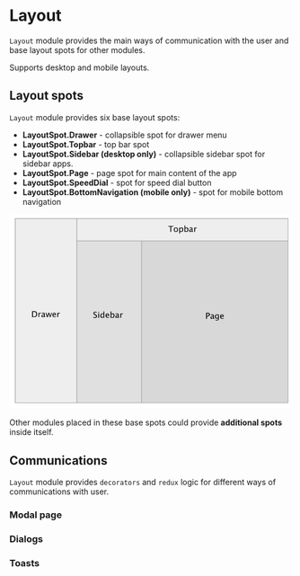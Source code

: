 # Layout

`Layout` module provides the main ways of communication with the user and base layout spots for other modules.

Supports desktop and mobile layouts.

## Layout spots

`Layout` module provides six base layout spots:

- **LayoutSpot.Drawer** - collapsible spot for drawer menu
- **LayoutSpot.Topbar** - top bar spot
- **LayoutSpot.Sidebar (desktop only)** - collapsible sidebar spot for sidebar apps.
- **LayoutSpot.Page** - page spot for main content of the app
- **LayoutSpot.SpeedDial** - spot for speed dial button
- **LayoutSpot.BottomNavigation (mobile only)** - spot for mobile bottom navigation

![](2019-10-21-23-41-21.png)

Other modules placed in these base spots could provide **additional spots** inside itself.

## Communications

`Layout` module provides `decorators` and `redux` logic for different ways of communications with user.

### Modal page

### Dialogs

### Toasts
